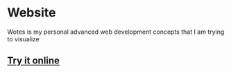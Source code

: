 # Website

Wotes is my personal advanced web development concepts that I am trying to visualize

## [Try it online](https://behzadam.github.io/wotes/)